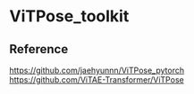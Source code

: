 # ViTPose_toolkit

## Reference
https://github.com/jaehyunnn/ViTPose_pytorch \
https://github.com/ViTAE-Transformer/ViTPose
